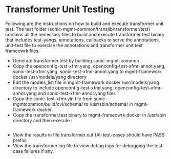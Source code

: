 # Transformer Unit Testing

Following are the instructions on how to build and execute transformer unit test.
The test folder (sonic-mgmt-common/translib/transformer/test) contains all the necessary files to build and execute transformer test binary that includes test-yangs, annotations, callbacks to serve the annotations, unit-test file to exercise the annotations and transformer unit test frameowrk files.

* Generate transformer.test by building sonic-mgmt-common
* Copy the openconfig-test-xfmr.yang, openconfig-test-xfmr-annot.yang, sonic-test-xfmr.yang, sonic-test-xfmr-annot.yang to  mgmt-framework docker /usr/models/yang directory
* Edit the models_list file in mgmt-framework docker /usr/models/yang directory to include openconfig-test-xfmr.yang, openconfig-test-xfmr-annot.yang and sonic-test-xfmr-annot.yang files
* Copy the sonic-test-xfmr.yin file from sonic-mgmtcommon/build/cvl/schema/ to /usr/sbin/schema/ in mgmt-framework docker 
* Copy the transformer.test binary to mgmt-frameowrk docker in /usr/sbin directory and then execute : 
```(./transformer.test -test.v -test.coverprofile=transformer.cover -logtostderr -v=5 | tee transformer.out ) >& transformer.log
```
* View the results in file transformer.out (All test-cases should have PASS prefix)
* View the transformer.log file to view debug logs for debugging the test-case failures if any.
